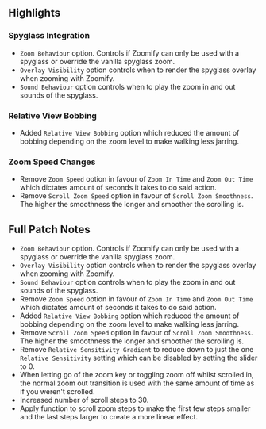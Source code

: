 ## Highlights

### Spyglass Integration

- `Zoom Behaviour` option. Controls if Zoomify can only be used
  with a spyglass or override the vanilla spyglass zoom.
- `Overlay Visibility` option controls when to render the
  spyglass overlay when zooming with Zoomify.
- `Sound Behaviour` option controls when to play the
  zoom in and out sounds of the spyglass.

### Relative View Bobbing

- Added `Relative View Bobbing` option which reduced the amount of bobbing
  depending on the zoom level to make walking less jarring.

### Zoom Speed Changes

- Remove `Zoom Speed` option in favour of `Zoom In Time` and `Zoom Out Time`
  which dictates amount of seconds it takes to do said action.
- Remove `Scroll Zoom Speed` option in favour of `Scroll Zoom Smoothness`.
  The higher the smoothness the longer and smoother the scrolling is.

## Full Patch Notes

- `Zoom Behaviour` option. Controls if Zoomify can only be used
  with a spyglass or override the vanilla spyglass zoom.
- `Overlay Visibility` option controls when to render the
  spyglass overlay when zooming with Zoomify.
- `Sound Behaviour` option controls when to play the
  zoom in and out sounds of the spyglass.
- Remove `Zoom Speed` option in favour of `Zoom In Time` and `Zoom Out Time`
  which dictates amount of seconds it takes to do said action.
- Added `Relative View Bobbing` option which reduced the amount of bobbing
  depending on the zoom level to make walking less jarring.
- Remove `Scroll Zoom Speed` option in favour of `Scroll Zoom Smoothness`.
  The higher the smoothness the longer and smoother the scrolling is.
- Remove `Relative Sensitivity Gradient` to reduce down to just the one
  `Relative Sensitivity` setting which can be disabled by setting the slider to 0.
- When letting go of the zoom key or toggling zoom off whilst scrolled in,
  the normal zoom out transition is used with the same amount of time as if you weren't scrolled.
- Increased number of scroll steps to 30.
- Apply function to scroll zoom steps to make the first few steps smaller
  and the last steps larger to create a more linear effect.
